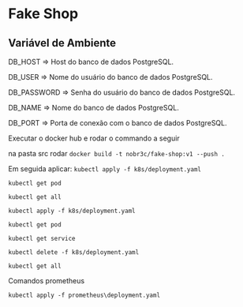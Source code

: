 # Fake Shop


## Variável de Ambiente
DB_HOST	=> Host do banco de dados PostgreSQL.

DB_USER => Nome do usuário do banco de dados PostgreSQL.

DB_PASSWORD	=> Senha do usuário do banco de dados PostgreSQL.

DB_NAME	=>	Nome do banco de dados PostgreSQL.

DB_PORT	=>	Porta de conexão com o banco de dados PostgreSQL.

Executar o docker hub e rodar o commando a seguir

na pasta src rodar `docker build -t nobr3c/fake-shop:v1 --push . `

Em seguida aplicar: `kubectl apply -f k8s/deployment.yaml`

`kubectl get pod`

`kubectl get all`

`kubectl apply -f k8s/deployment.yaml`

`kubectl get pod`

`kubectl get service`

`kubectl delete -f k8s/deployment.yaml`

`kubectl get all`

Comandos prometheus

`kubectl apply -f prometheus\deployment.yaml`